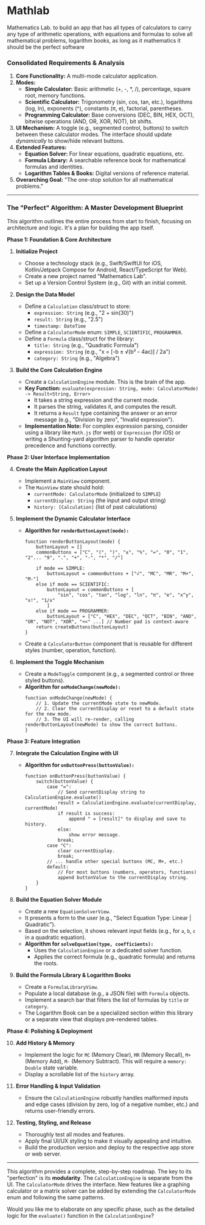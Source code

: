 # Mathlab
Mathematics Lab. to build an app that has all types of calculators to carry any type of arithmetic operations, with equations and formulas to solve all mathematical problems, logarithm books, as long as it mathematics it should be the perfect software
### Consolidated Requirements & Analysis

1.  **Core Functionality:** A multi-mode calculator application.
2.  **Modes:**
    *   **Simple Calculator:** Basic arithmetic (+, -, *, /), percentage, square root, memory functions.
    *   **Scientific Calculator:** Trigonometry (sin, cos, tan, etc.), logarithms (log, ln), exponents (^), constants (π, e), factorial, parentheses.
    *   **Programming Calculator:** Base conversions (DEC, BIN, HEX, OCT), bitwise operations (AND, OR, XOR, NOT), bit shifts.
3.  **UI Mechanism:** A toggle (e.g., segmented control, buttons) to switch between these calculator modes. The interface should update *dynamically* to show/hide relevant buttons.
4.  **Extended Features:**
    *   **Equation Solver:** For linear equations, quadratic equations, etc.
    *   **Formula Library:** A searchable reference book for mathematical formulas and identities.
    *   **Logarithm Tables & Books:** Digital versions of reference material.
5.  **Overarching Goal:** "The one-stop solution for all mathematical problems."

---

### The "Perfect" Algorithm: A Master Development Blueprint

This algorithm outlines the entire process from start to finish, focusing on architecture and logic. It's a plan for building the app itself.

**Phase 1: Foundation & Core Architecture**

1.  **Initialize Project**
    *   Choose a technology stack (e.g., Swift/SwiftUI for iOS, Kotlin/Jetpack Compose for Android, React/TypeScript for Web).
    *   Create a new project named "Mathematics Lab".
    *   Set up a Version Control System (e.g., Git) with an initial commit.

2.  **Design the Data Model**
    *   Define a `Calculation` class/struct to store:
        *   `expression: String` (e.g., "2 + sin(30)")
        *   `result: String` (e.g., "2.5")
        *   `timestamp: DateTime`
    *   Define a `CalculatorMode` enum: `SIMPLE`, `SCIENTIFIC`, `PROGRAMMER`.
    *   Define a `Formula` class/struct for the library:
        *   `title: String` (e.g., "Quadratic Formula")
        *   `expression: String` (e.g., "x = [-b ± √(b² - 4ac)] / 2a")
        *   `category: String` (e.g., "Algebra")

3.  **Build the Core Calculation Engine**
    *   Create a `CalculationEngine` module. This is the brain of the app.
    *   **Key Function:** `evaluate(expression: String, mode: CalculatorMode) -> Result<String, Error>`
        *   It takes a string expression and the current mode.
        *   It parses the string, validates it, and computes the result.
        *   It returns a `Result` type containing the answer or an error message (e.g., "Division by zero", "Invalid expression").
    *   **Implementation Note:** For complex expression parsing, consider using a library like `Math.js` (for web) or `Expression` (for iOS) or writing a Shunting-yard algorithm parser to handle operator precedence and functions correctly.

**Phase 2: User Interface Implementation**

4.  **Create the Main Application Layout**
    *   Implement a `MainView` component.
    *   The `MainView` state should hold:
        *   `currentMode: CalculatorMode` (initialized to `SIMPLE`)
        *   `currentDisplay: String` (the input and output string)
        *   `history: [Calculation]` (list of past calculations)

5.  **Implement the Dynamic Calculator Interface**
    *   **Algorithm for `renderButtonLayout(mode):`**
        ```
        function renderButtonLayout(mode) {
            buttonLayout = []
            commonButtons = ["C", "(", ")", "±", "%", "=", "0", "1", "2"... "9", ".", "+", "-", "*", "/"]

            if mode == SIMPLE:
                buttonLayout = commonButtons + ["√", "MC", "MR", "M+", "M-"]
            else if mode == SCIENTIFIC:
                buttonLayout = commonButtons + [
                    "sin", "cos", "tan", "log", "ln", "π", "e", "x^y", "x!", "1/x"
                ]
            else if mode == PROGRAMMER:
                buttonLayout = ["C", "HEX", "DEC", "OCT", "BIN", "AND", "OR", "NOT", "XOR", "<<" ...] // Number pad is context-aware
            return createButtons(buttonLayout)
        }
        ```
    *   Create a `CalculatorButton` component that is reusable for different styles (number, operation, function).

6.  **Implement the Toggle Mechanism**
    *   Create a `ModeToggle` component (e.g., a segmented control or three styled buttons).
    *   **Algorithm for `onModeChange(newMode):`**
        ```
        function onModeChange(newMode) {
            // 1. Update the currentMode state to newMode.
            // 2. Clear the currentDisplay or reset to a default state for the new mode.
            // 3. The UI will re-render, calling renderButtonLayout(newMode) to show the correct buttons.
        }
        ```

**Phase 3: Feature Integration**

7.  **Integrate the Calculation Engine with UI**
    *   **Algorithm for `onButtonPress(buttonValue):`**
        ```
        function onButtonPress(buttonValue) {
            switch(buttonValue) {
                case "=":
                    // Send currentDisplay string to CalculationEngine.evaluate()
                    result = CalculationEngine.evaluate(currentDisplay, currentMode)
                    if result is success:
                        append " = [result]" to display and save to history.
                    else:
                        show error message.
                    break;
                case "C":
                    clear currentDisplay.
                    break;
                // ... handle other special buttons (MC, M+, etc.)
                default:
                    // For most buttons (numbers, operators, functions)
                    append buttonValue to the currentDisplay string.
            }
        }
        ```

8.  **Build the Equation Solver Module**
    *   Create a new `EquationSolverView`.
    *   It presents a form to the user (e.g., "Select Equation Type: Linear | Quadratic").
    *   Based on the selection, it shows relevant input fields (e.g., for `a`, `b`, `c` in a quadratic equation).
    *   **Algorithm for `solveEquation(type, coefficients):`**
        *   Uses the `CalculationEngine` or a dedicated solver function.
        *   Applies the correct formula (e.g., quadratic formula) and returns the roots.

9.  **Build the Formula Library & Logarithm Books**
    *   Create a `FormulaLibraryView`.
    *   Populate a local database (e.g., a JSON file) with `Formula` objects.
    *   Implement a search bar that filters the list of formulas by `title` or `category`.
    *   The Logarithm Book can be a specialized section within this library or a separate view that displays pre-rendered tables.

**Phase 4: Polishing & Deployment**

10. **Add History & Memory**
    *   Implement the logic for `MC` (Memory Clear), `MR` (Memory Recall), `M+` (Memory Add), `M-` (Memory Subtract). This will require a `memory: Double` state variable.
    *   Display a scrollable list of the `history` array.

11. **Error Handling & Input Validation**
    *   Ensure the `CalculationEngine` robustly handles malformed inputs and edge cases (division by zero, log of a negative number, etc.) and returns user-friendly errors.

12. **Testing, Styling, and Release**
    *   Thoroughly test all modes and features.
    *   Apply final UI/UX styling to make it visually appealing and intuitive.
    *   Build the production version and deploy to the respective app store or web server.

---

This algorithm provides a complete, step-by-step roadmap. The key to its "perfection" is its **modularity**. The `CalculationEngine` is separate from the UI. The `CalculatorMode` drives the interface. New features like a graphing calculator or a matrix solver can be added by extending the `CalculatorMode` enum and following the same patterns.

Would you like me to elaborate on any specific phase, such as the detailed logic for the `evaluate()` function in the `CalculationEngine`?
